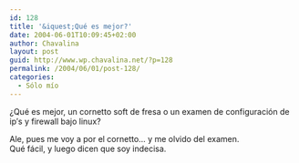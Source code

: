 ```yaml
---
id: 128
title: '&iquest;Qué es mejor?'
date: 2004-06-01T10:09:45+02:00
author: Chavalina
layout: post
guid: http://www.wp.chavalina.net/?p=128
permalink: /2004/06/01/post-128/
categories:
  - Sólo mío
---
```

&iquest;Qué es mejor, un cornetto soft de fresa o un examen de configuración de ip&prime;s y firewall bajo linux?

Ale, pues me voy a por el cornetto… y me olvido del examen.  
Qué fácil, y luego dicen que soy indecisa.